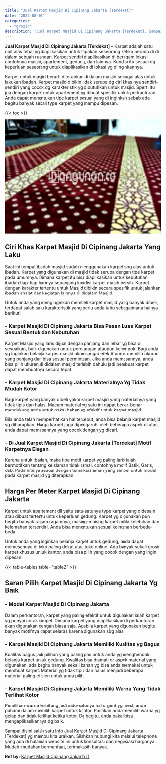 ```yaml
---
title: "Jual Karpet Masjid Di Cipinang Jakarta [Terdekat]"
date: "2024-08-07"
categories: 
  - "grosir"
description: "Jual Karpet Masjid Di Cipinang Jakarta [Terdekat]. Sampai disini salah satu Info Jual Karpet Masjid Di Cipinang Jakarta [Terdekat] yg mampu kita uraikan, S..."
---
```


**Jual Karpet Masjid Di Cipinang Jakarta \[Terdekat\]** – Karpet adalah satu unit alas tebal yg diaplikasikan untuk tapakan seseorang ketika berada di di dalam sebuah ruangan. Karpet sendiri diaplikasikan di beragam lokasi contohnya masjid, apartement, gedung, dan lainnya. Kondisi itu sesuai dg keperluan seseorang untuk diaplikasikan di lokasi yg diinginkannya.

Karpet untuk masjid berarti diterapkan di dalam masjid sebagai alas untuk lakukan ibadah. Karpet masjid dibikin tidak serupa dg ciri khas nya sendiri-sendiri yang cocok dg karakteristik yg dibutuhkan untuk masjid. Sperti itu jua dengan karpet untuk apartement yg dibuat spesifik untuk perkantoran. Anda dapat menentukan tipe karpet sesuai yang di inginkan sebab ada begitu banyak sekali type karpet yang mampu dipesan.

{{< toc >}}

![Jual Karpet Masjid Di Cipinang Jakarta [Terdekat]](/images/grosir-karpet-murah-12.png)

## Ciri Khas Karpet Masjid Di Cipinang Jakarta Yang Laku

Saat ini tempat ibadah masjid sudah menggunakan karpet sbg alas untuk ibadah. Karpet yang digunakan di masjid tidak serupa dengan tipe karpet pada umumnya. Dimana karpet itu bisa diaplikasikan untuk kebutuhan ibadah tiap-tiap harinya sepanjang kondisi karpet masih bersih. Karpet dengan karakter tertentu untuk Masjid dibikin secara spesifik untuk jalankan ibadah shalat dan kegiatan lainnya di didalam Masjid.

Untuk anda yang menginginkan membeli karpet masjid yang banyak dibeli, terdapat salah satu karakteristik yang perlu anda tahu sebagaimana halnya berikut!

### \- Karpet Masjid Di Cipinang Jakarta Bisa Pesan Luas Karpet Sesuai Bentuk dan Kebutuhan

Karpet Masjid yang laris dijual dengan panjang dan lebar yg bisa di sesuaikan, baik digunakan untuk perorangan ataupun kelompok. Bagi anda yg inginkan belanja karpet masjid akan sangat efektif untuk memliih ukuran yang panjang dan bisa sesuai permintaan. Jika anda memesannya, anda bisa pilih ukuran di didalam masjid terlebih dahulu jadi pembuat karpet dapat membuatnya secara tepat.

### \- Karpet Masjid Di Cipinang Jakarta Materialnya Yg Tidak Mudah Kotor

Bagi karpet yang banyak dibeli yakni karpet masjid yang materialnya yang tidak tipis dan halus. Macam material yg satu ini dapat benar-benar mendukung anda untuk pakai bahan yg efektif untuk karpet masjid.

Bila anda telah memperhatikan hal tersebut, anda bisa belanja karpet masjid yg diharapkan. Harga karpet juga dipengaruhi oleh beberapa aspek di atas, anda dapat memesannya yang cocok dengan yg dicari.

### \- Di Jual Karpet Masjid Di Cipinang Jakarta \[Terdekat\] Motif Karpetnya Elegan

Karena untuk ibadah, maka tipe motif karpet yg paling laris ialah bermotifkan tentang keislaman tidak ramai. contohnya motif Batik, Garis, dsb. Pada intinya sesuai dengan tema keislaman yang simpel untuk model pada karpet masjid yg diterapkan.

## Harga Per Meter Karpet Masjid Di Cipinang Jakarta

Karpet untuk apartement dll yaitu satu-satunya type karpet yang didesain atau dibuat tertentu untuk keperluan gedung. Karpet yg digunakan pun begitu banyak ragam ragamnya, masing-maisng karpet miliki kelebihan dan kelemahan tersendiri. Anda bisa menentukan sesuai keinginan berbeda-beda.

Untuk anda yang inginkan belanja karpet untuk gedung, anda dapat memesannya di toko paling dekat atau toko online. Ada banyak sekali grosir karpet khusus untuk kantor, anda bisa pilih yang cocok dengan yang ingin dipesan.

{{< table-tables table="table2" >}}

## Saran Pilih Karpet Masjid Di Cipinang Jakarta Yg Baik

### \- Model Karpet Masjid Di Cipinang Jakarta

Dalam perkantoran, karpet yang paling efektif untuk digunakan ialah karpet yg punyai corak simpel. Dimana karpet yang diaplikasikan di perkantoran akan digunakan dengan biasa saja. Apabila karpet yang digunakan begitu banyak motifnya dapat selaras karena digunakan sbg alas.

### \- Karpet Masjid Di Cipinang Jakarta Memiliki Kualitas yg Bagus

Kualitas bagus jadi pilihan yang paling pas untuk anda yg menghendaki belanja karpet untuk gedung. Kwalitas bisa diamati dr aspek material yang digunakan, ada begitu banyak sekali bahan yg bisa anda memakai untuk membuat karpet. Material yg tidak tipis dan halus menjadi beberapa material paling efisien untuk anda pilih.

### \- Karpet Masjid Di Cipinang Jakarta Memiliki Warna Yang Tidak Terlihat Kotor

Pemilihan warna terhitung jadi satu-satunya hal urgent yg mesti anda pahami dalam memilih karpet untuk kantor. Pastikan anda memilih warna yg gelap dan tidak terlihat ketika kotor. Dg begitu, anda bakal bisa mengaplikasikannya dg baik.

Sampai disini salah satu Info Jual Karpet Masjid Di Cipinang Jakarta \[Terdekat\] yg mampu kita uraikan, Silahkan hubungi kita melalui telephone yang ada di halaman website ini untuk konsultasi dan negosiasi harganya. Mudah-mudahan bermanfaat, terimakasih banyak.

**Ref by:**  [Karpet Masjid Cipinang Jakarta []](https://id.wikipedia.org/wiki/Karpet)
